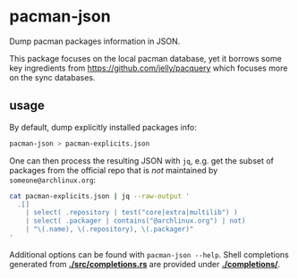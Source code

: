 # pacman-json
Dump pacman packages information in JSON.

This package focuses on the local pacman database, yet it borrows some key
ingredients from https://github.com/jelly/pacquery which focuses more on the
sync databases.

## usage

By default, dump explicitly installed packages info:

```bash
pacman-json > pacman-explicits.json
```

One can then process the resulting JSON with `jq`, e.g. get the subset of
packages from the official repo that is _not_ maintained by
`someone@archlinux.org`:

```bash
cat pacman-explicits.json | jq --raw-output '
  .[]
    | select( .repository | test("core|extra|multilib") )
    | select( .packager | contains("@archlinux.org") | not)
    | "\(.name), \(.repository), \(.packager)"
'
```

Additional options can be found with `pacman-json --help`. Shell completions
generated from [**./src/completions.rs**](./src/completions.rs) are provided
under [**./completions/**](./completions/).

